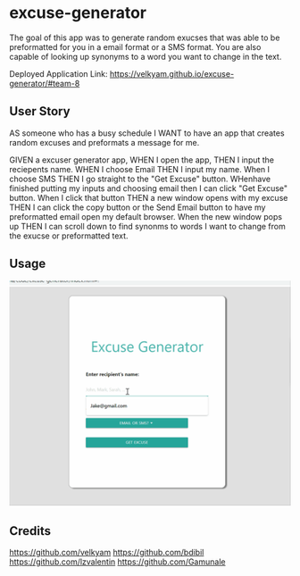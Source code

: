 # excuse-generator
The goal of this app was to generate random exucses that was able to be preformatted for you in a email format or a SMS format. You are also capable of looking up synonyms to a word you want to change in the text. 

Deployed Application Link: 
https://velkyam.github.io/excuse-generator/#team-8

## User Story 
AS someone who has a busy schedule 
I WANT to have an app that creates random excuses and preformats a message for me.

GIVEN a excuser generator app,
WHEN I open the app, THEN I input the reciepents name. 
WHEN I choose Email THEN I input my name.
When I choose SMS THEN I go straight to the "Get Excuse" button.
WHenhave finished putting my inputs and choosing email then I can click "Get Excuse" button. 
When I click that button THEN a new window opens with my excuse THEN I can click the copy button or the Send Email button to have my preformatted email open my default browser. 
When the new window pops up THEN I can scroll down to find synonms to words I want to change from the exucse or preformatted text. 

## Usage


![](assets/images/firstgif.gif)

## Credits 
https://github.com/velkyam
https://github.com/bdibil
https://github.com/lzvalentin
https://github.com/Gamunale
